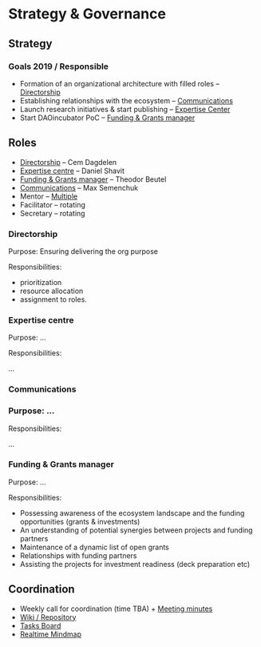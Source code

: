# Strategy & Governance

## Strategy

### Goals 2019 / Responsible

* Formation of an organizational architecture with filled roles – [Directorship](governance.md#directorship)
* Establishing relationships with the ecosystem – [Communications](governance.md#communications)
* Launch research initiatives & start publishing – [Expertise Center](governance.md#expertise-centre)
* Start DAOincubator PoC – [Funding & Grants manager](governance.md#funding-and-grants-manager)

## Roles

* [Directorship](governance.md#directorship) – Cem Dagdelen
* [Expertise centre](expertise-center.md) – Daniel Shavit
* [Funding & Grants manager](governance.md#funding-and-grants-manager) – Theodor Beutel
* [Communications](daos.md) – Max Semenchuk
* Mentor – [Multiple](https://docs.google.com/spreadsheets/d/15gDG1Sq6-LPgYMXveWBUXEtKahOMwhlcYC4sJ40iG_s/edit#gid=0)
* Facilitator – rotating
* Secretary – rotating

### Directorship

Purpose: Ensuring delivering the org purpose

Responsibilities:

* prioritization
* resource allocation
* assignment to roles.

### Expertise centre

Purpose: ...

Responsibilities:

...

### Communications

### Purpose: ...

Responsibilities:

...

### Funding & Grants manager

Purpose: ...

Responsibilities:

* Possessing awareness of the ecosystem landscape and the funding opportunities \(grants & investments\)
* An understanding of potential synergies between projects and funding partners
* Maintenance of a dynamic list of open grants
* Relationships with funding partners
* Assisting the projects for investment readiness \(deck preparation etc\)

## Coordination

* Weekly call for coordination \(time TBA\) + [Meeting minutes](tacticals/)
* [Wiki / Repository](https://github.com/MaxSemenchuk/DAO-incubator)
* [Tasks Board](https://trello.com/b/dWWt9SUj/dao-incubator)
* [Realtime Mindmap](https://realtimeboard.com/welcomeonboard/3U2M3hyQolAUfwf8PFIvLIksh2h3HVR2gzBZs0LGrRCYoAgTvyUB668VA5tupte7)

## 

